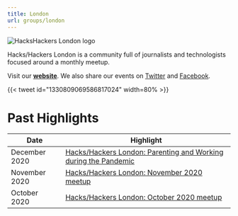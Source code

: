 ```yaml
---
title: London
url: groups/london
---
```


![HacksHackers London logo](https://static.wixstatic.com/media/5b672e_ca1fa479d25e4c4b9dc47d276d60d0b2~mv2.jpg/v1/fill/w_1200,h_525,al_c,q_85/5b672e_ca1fa479d25e4c4b9dc47d276d60d0b2~mv2.webp)

Hacks/Hackers London is a community full of journalists and technologists focused around a monthly meetup.

Visit our **[website](https://www.hackshackersldn.co.uk/)**. We also share our events on [Twitter](https://twitter.com/HacksHackersLDN) and [Facebook](https://www.facebook.com/HacksHackersLondon/).

{{< tweet id="1330809069586817024" width=80% >}}

# Past Highlights

| **Date**  | **Highlight** |  
|-----------|---------------|  
| December 2020 | [Hacks/Hackers London: Parenting and Working during the Pandemic](https://www.eventbrite.co.uk/e/hackshackers-london-parenting-and-working-during-the-pandemic-tickets-129872513183?aff=) |
| November 2020 | [Hacks/Hackers London: November 2020 meetup](https://www.eventbrite.co.uk/e/hackshackers-london-november-2020-meetup-tickets-122027665031?aff=) |   
| October 2020 | [Hacks/Hackers London: October 2020 meetup](https://www.eventbrite.co.uk/e/hackshackers-london-october-2020-meetup-tickets-122023608899?aff=) |
